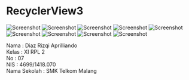 # RecyclerView3

![Screenshot](https://github.com/Cupumendewa/RecycleView3/blob/master/Screenshot_2017-01-18-10-55-33.png)
![Screenshot](https://github.com/Cupumendewa/RecycleView3/blob/master/Screenshot_2017-01-18-10-55-40.png)
![Screenshot](https://github.com/Cupumendewa/RecycleView3/blob/master/Screenshot_2017-01-18-10-55-46.png)
![Screenshot](https://github.com/Cupumendewa/RecycleView3/blob/master/Screenshot_2017-01-18-10-56-19.png)
![Screenshot](https://github.com/Cupumendewa/RecycleView3/blob/master/Screenshot_2017-01-18-10-56-30.png)
![Screenshot](https://github.com/Cupumendewa/RecycleView3/blob/master/Screenshot_2017-01-18-10-56-51.png)
![Screenshot](https://github.com/Cupumendewa/RecycleView3/blob/master/Screenshot_2017-01-18-11-00-27.png)
![Screenshot](https://github.com/Cupumendewa/RecycleView3/blob/master/Screenshot_2017-01-18-11-00-39.png)
![Screenshot](https://github.com/Cupumendewa/RecycleView3/blob/master/Screenshot_2017-01-18-11-00-48.png)

Nama : Diaz Rizqi Aprilliando <br>
Kelas : XI RPL 2 <br>
No : 07 <br>
NIS : 4699/1418.070 <br>
Nama Sekolah : SMK Telkom Malang
